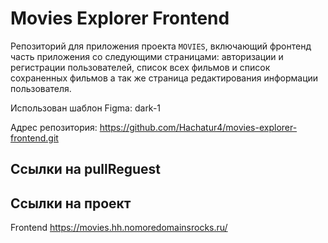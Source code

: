 
# Movies Explorer Frontend
Репозиторий для приложения проекта `MOVIES`, включающий фронтенд часть приложения со следующими страницами: авторизации и регистрации пользователей, список всех фильмов и список сохраненных фильмов а так же страница редактирования информации пользователя.

Использован шаблон Figma: dark-1

Адрес репозитория: https://github.com/Hachatur4/movies-explorer-frontend.git

## Ссылки на pullReguest



## Ссылки на проект

Frontend https://movies.hh.nomoredomainsrocks.ru/
